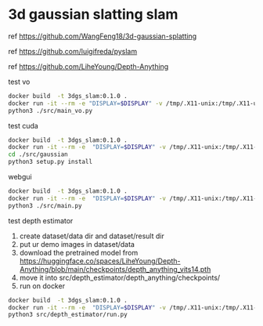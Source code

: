 # 3d gaussian slatting slam

ref https://github.com/WangFeng18/3d-gaussian-splatting

ref https://github.com/luigifreda/pyslam

ref https://github.com/LiheYoung/Depth-Anything

test vo
```bash
docker build  -t 3dgs_slam:0.1.0 .
docker run -it --rm -e "DISPLAY=$DISPLAY" -v /tmp/.X11-unix:/tmp/.X11-unix -v ./:/app --privileged --gpus all 3dgs_slam:0.1.0 bash
python3 ./src/main_vo.py
```
test cuda
```bash
docker build  -t 3dgs_slam:0.1.0 .
docker run -it --rm -e  "DISPLAY=$DISPLAY" -v /tmp/.X11-unix:/tmp/.X11-unix -v ./:/app --privileged --gpus all 3dgs_slam:0.1.0 bash
cd ./src/gaussian
python3 setup.py install
```
webgui
```bash
docker build  -t 3dgs_slam:0.1.0 .
docker run -it --rm -e  "DISPLAY=$DISPLAY" -v /tmp/.X11-unix:/tmp/.X11-unix -v ./:/app -p -p 8000:8000 --privileged --gpus all 3dgs_slam:0.1.0 bash
python3 ./src/main.py
```
test depth estimator
1. create dataset/data dir and dataset/result dir
2. put ur demo images in dataset/data
3. download the pretrained model from https://huggingface.co/spaces/LiheYoung/Depth-Anything/blob/main/checkpoints/depth_anything_vits14.pth
4. move it into src/depth_estimator/depth_anything/checkpoints/
5. run on docker
```bash
docker build  -t 3dgs_slam:0.1.0 .
docker run -it --rm -e  "DISPLAY=$DISPLAY" -v /tmp/.X11-unix:/tmp/.X11-unix -v ./:/app --privileged --gpus all 3dgs_slam:0.1.0 bash
python3 src/depth_estimator/run.py
```
